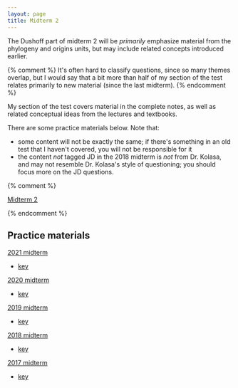 ```yaml
---
layout: page
title: Midterm 2
---
```


The Dushoff part of midterm 2 will be _primarily_ emphasize material from the phylogeny and origins units, but may include related concepts introduced earlier. 

{% comment %} 
It's often hard to classify questions, since so many themes overlap, but I would say that a bit more than half of my section of the test relates primarily to new material (since the last midterm).
{% endcomment %} 

My section of the test covers material in the complete notes, as well as related conceptual ideas from the lectures and textbooks. 

There are some practice materials below. Note that:

* some content will not be exactly the same; if there's something in an old test that I haven't covered, you will not be responsible for it
* the content _not_ tagged JD in the 2018 midterm is _not_ from Dr. Kolasa, and may not resemble Dr. Kolasa's style of questioning; you should focus more on the JD questions.

{% comment %} 

[Midterm 2](tests/midterm2.test.pdf)

{% endcomment %} 

## Practice materials

[2021 midterm](tests/21M2.test.pdf)
* [key](tests/21M2.key.pdf)

[2020 midterm](tests/20M2.test.pdf)
* [key](tests/20M2.key.pdf)

[2019 midterm](tests/19M2.test.pdf)
* [key](tests/19M2.key.pdf)

[2018 midterm](tests/18M2.test.pdf)
* [key](tests/18M2.key.pdf)

[2017 midterm](tests/17M2.test.pdf)
* [key](tests/17M2.key.pdf)
